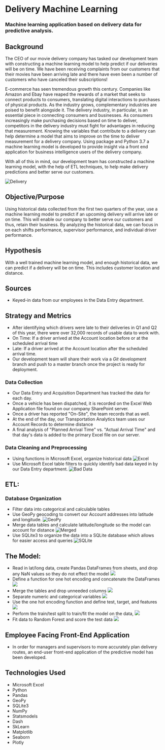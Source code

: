 # Delivery Machine Learning

### Machine learning application based on delivery data for predictive analysis.

## Background

The CEO of our movie delivery company has tasked our development team with constructing a machine learning model to help predict if our deliveries will be on time. We have been receiving complaints from our customers that their movies have been arriving late and there have even been a number of customers who have canceled their subscriptions!  

E-commerce has seen tremendous growth this century. Companies like Amazon and Ebay have reaped the rewards of a market that seeks to connect products to consumers, translating digital interactions to purchases of physical products. As the industry grows, complementary industries are poised to benefit alongside it. The delivery industry, in particular, is an essential piece in connecting consumers and businesses. As consumers increasingly make purchasing decisions based on time to deliver, competitors in the delivery industry must fight for advantages in reducing that measurement. Knowing the variables that contribute to a delivery can help determine a model that aims to improve on the time to deliver measurement for a delivery company. Using package and Python 3.7 a machine learning model is developed to provide insight via a front end application for business intelligence users of the delivery company.

With all of this in mind, our development team has constructed a machine learning model, with the help of ETL techniques, to help make delivery predictions and better serve our customers. 

![Delivery](img/delivery.png)

## Objective/Purpose

Using historical data collected from the first two quarters of the year,  use a machine learning model to predict if an upcoming delivery will arrive late or on time. This will enable our company to better serve our customers and thus, retain their business. By analyzing the historical data, we can focus in on each shifts performance, supervisor performance, and individual driver performance. 

## Hypothesis 

With a well trained machine learning model, and enough historical data, we can predict if a delivery will be on time. This includes customer location and distance. 

## Sources

* Keyed-in data from our employees in the Data Entry department.  

## Strategy and Metrics
* After identifying which drivers were late to their deliveries in Q1 and Q2 of this year, there were over 32,000 records of usable data to work with. 
* On Time: If a driver arrived at the Account location before or at the scheduled arrival time
* Late: If a driver arrived at the Account location after the scheduled arrival time. 
* Our development team will share their work via a *Git* development branch and push to a master branch once the project is ready for deployment. 

### Data Collection
* Our Data Entry and Acquisition Department has tracked the data for each day. 
* Once a vehicle has been dispatched, it is recorded on the Excel Web Application file found on our company SharePoint server.
* Once a driver has reported "On-Site", the team records that as well.
* At the end of the day, our Transportation Analytics team uses our Account Records to determine distance
* A final analysis of "Planned Arrival Time" vs. "Actual Arrival Time" and that day's data is added to the primary Excel file on our server.

### Data Cleaning and Preprocessing 
* Using functions in Microsoft Excel, organize historical data
 ![Excel](img/excel_after.png)
* Use Microsoft Excel table filters to quickly identify bad data keyed in by our Data Entry department. 
 ![Bad Data](img/bad_data.png)

## ETL:
### Database Organization
* Filter data into categorical and calculable tables
* Use GeoPy geocoding to convert our Account addresses into latitude and longitude.
![GeoPy](img/geo.png)
* Merge data tables and calculate latitude/longitude so the model can account for distance
![Merged](img/merge.png)
* Use SQLite3 to organize the data into a SQLite database which allows for easier access and queries
![SQLite](img/sqlite.png)

## The Model:
* Read in lat/long data, create Pandas DataFrames from sheets, and drop any NaN values so they do not effect the model
![](img/m1.png)
* Define a function for one hot encoding and concatenate the DataFrames
![](img/m2.png)
* Merge the tables and drop unneeded columns
![](img/m3.png)
* Separate numeric and categorical variables
![](img/m4.png)
* Use the one hot encoding function and define test, target, and features 
![](img/m5.png)
* Perform the train/test split to train/fit the model on the data, 
![](img/m6.png)
* Fit data to Random Forest and score the test data 
![](img/m7.png)

## Employee Facing Front-End Application
* In order for managers and supervisors to more accurately plan delivery routes, an end-user front-end application of the predictive model has been developed. 

## Technologies Used

* Microsoft Excel
* Python
* Pandas
* GeoPy
* SQLite3
* NumPy
* Statsmodels
* Dash
* SkLearn
* Matplotlib
* Seaborn
* Plotly
